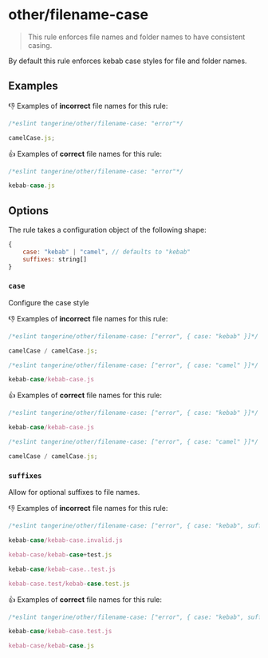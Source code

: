 # other/filename-case

> This rule enforces file names and folder names to have consistent casing.

By default this rule enforces kebab case styles for file and folder names.

## Examples

👎 Examples of **incorrect** file names for this rule:

```js
/*eslint tangerine/other/filename-case: "error"*/

camelCase.js;
```

👍 Examples of **correct** file names for this rule:

```js
/*eslint tangerine/other/filename-case: "error"*/

kebab-case.js
```

## Options

The rule takes a configuration object of the following shape:

```js
{
    case: "kebab" | "camel", // defaults to "kebab"
    suffixes: string[]
}
```

### `case`

Configure the case style

👎 Examples of **incorrect** file names for this rule:

```js
/*eslint tangerine/other/filename-case: ["error", { case: "kebab" }]*/

camelCase / camelCase.js;
```

```js
/*eslint tangerine/other/filename-case: ["error", { case: "camel" }]*/

kebab-case/kebab-case.js
```

👍 Examples of **correct** file names for this rule:

```js
/*eslint tangerine/other/filename-case: ["error", { case: "kebab" }]*/

kebab-case/kebab-case.js
```

```js
/*eslint tangerine/other/filename-case: ["error", { case: "camel" }]*/

camelCase / camelCase.js;
```

### `suffixes`

Allow for optional suffixes to file names.

👎 Examples of **incorrect** file names for this rule:

```js
/*eslint tangerine/other/filename-case: ["error", { case: "kebab", suffixes: [".test"] }]*/

kebab-case/kebab-case.invalid.js

kebab-case/kebab-case+test.js

kebab-case/kebab-case..test.js

kebab-case.test/kebab-case.test.js
```

👍 Examples of **correct** file names for this rule:

```js
/*eslint tangerine/other/filename-case: ["error", { case: "kebab", suffixes: [".test"] }]*/

kebab-case/kebab-case.test.js

kebab-case/kebab-case.js
```
